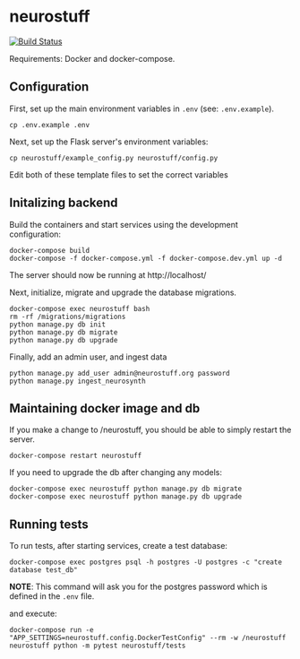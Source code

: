 # neurostuff

[![Build Status](https://travis-ci.com/PsychoinformaticsLab/neurostuff.svg?branch=master)](https://travis-ci.com/PsychoinformaticsLab/neurostuff)

Requirements: Docker and docker-compose.

## Configuration
First, set up the main environment variables in `.env` (see: `.env.example`).

    cp .env.example .env

Next, set up the Flask server's environment variables:

    cp neurostuff/example_config.py neurostuff/config.py


Edit both of these template files to set the correct variables

## Initalizing backend
Build the containers and start services using the development configuration:

    docker-compose build
    docker-compose -f docker-compose.yml -f docker-compose.dev.yml up -d

The server should now be running at http://localhost/

Next, initialize, migrate and upgrade the database migrations.

    docker-compose exec neurostuff bash
    rm -rf /migrations/migrations
    python manage.py db init
    python manage.py db migrate
    python manage.py db upgrade

Finally, add an admin user, and ingest data

    python manage.py add_user admin@neurostuff.org password
    python manage.py ingest_neurosynth


## Maintaining docker image and db
If you make a change to /neurostuff, you should be able to simply restart the server.

    docker-compose restart neurostuff

If you need to upgrade the db after changing any models:

    docker-compose exec neurostuff python manage.py db migrate
    docker-compose exec neurostuff python manage.py db upgrade


## Running tests
To run tests, after starting services, create a test database:

    docker-compose exec postgres psql -h postgres -U postgres -c "create database test_db"

**NOTE**: This command will ask you for the postgres password which is defined
in the `.env` file.

and execute:

    docker-compose run -e "APP_SETTINGS=neurostuff.config.DockerTestConfig" --rm -w /neurostuff neurostuff python -m pytest neurostuff/tests
